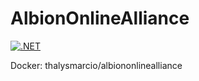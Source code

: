 # AlbionOnlineAlliance
[![.NET](https://github.com/thalysmbn/AlbionOnlineAlliance/actions/workflows/dotnet.yml/badge.svg?branch=main)](https://github.com/thalysmbn/AlbionOnlineAlliance/actions/workflows/dotnet.yml)

Docker: thalysmarcio/albiononlinealliance
